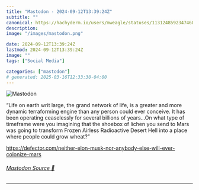 ```yaml
---
title: "Mastodon - 2024-09-12T13:39:24Z"
subtitle: ""
canonical: https://hachyderm.io/users/mweagle/statuses/113124859234746839
description:
image: "/images/mastodon.png"

date: 2024-09-12T13:39:24Z
lastmod: 2024-09-12T13:39:24Z
image: ""
tags: ["Social Media"]

categories: ["mastodon"]
# generated: 2025-03-16T12:33:30-04:00
---
```

![Mastodon](/images/mastodon.png)

<p>“Life on earth writ large, the grand network of life, is a greater and more dynamic terraforming engine than any person could ever conceive. It has been operating ceaselessly for several billions of years…On what type of timeframe were you imagining that the shoebox of lichen you send to Mars was going to transform Frozen Airless Radioactive Desert Hell into a place where people could grow wheat?”</p><p><a href="https://defector.com/neither-elon-musk-nor-anybody-else-will-ever-colonize-mars" target="_blank" rel="nofollow noopener noreferrer" translate="no"><span class="invisible">https://</span><span class="ellipsis">defector.com/neither-elon-musk</span><span class="invisible">-nor-anybody-else-will-ever-colonize-mars</span></a></p>


###### [Mastodon Source 🐘](https://hachyderm.io/@mweagle/113124859234746839)

___
